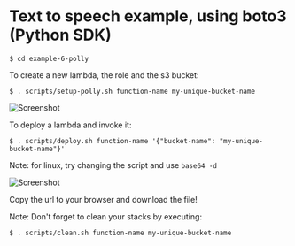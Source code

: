 # Text to speech example, using boto3 (Python SDK) 
    
    $ cd example-6-polly

To create a new lambda, the role and the s3 bucket:

    $ . scripts/setup-polly.sh function-name my-unique-bucket-name

![Screenshot](architecture/setup-lambda-polly.png)

To deploy a lambda and invoke it:

    $ . scripts/deploy.sh function-name '{"bucket-name": "my-unique-bucket-name"}'

Note: for linux, try changing the script and use `base64 -d`

![Screenshot](architecture/invoke-lambda-polly.png)

Copy the url to your browser and download the file! 

Note: Don't forget to clean your stacks by executing:

    $ . scripts/clean.sh function-name my-unique-bucket-name

